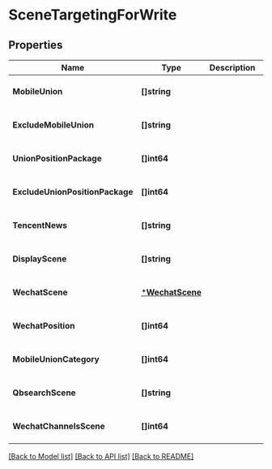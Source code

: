 # SceneTargetingForWrite

## Properties
Name | Type | Description | Notes
------------ | ------------- | ------------- | -------------
**MobileUnion** | **[]string** |  | [optional] [default to null]
**ExcludeMobileUnion** | **[]string** |  | [optional] [default to null]
**UnionPositionPackage** | **[]int64** |  | [optional] [default to null]
**ExcludeUnionPositionPackage** | **[]int64** |  | [optional] [default to null]
**TencentNews** | **[]string** |  | [optional] [default to null]
**DisplayScene** | **[]string** |  | [optional] [default to null]
**WechatScene** | [***WechatScene**](wechat_scene.md) |  | [optional] [default to null]
**WechatPosition** | **[]int64** |  | [optional] [default to null]
**MobileUnionCategory** | **[]int64** |  | [optional] [default to null]
**QbsearchScene** | **[]string** |  | [optional] [default to null]
**WechatChannelsScene** | **[]int64** |  | [optional] [default to null]

[[Back to Model list]](../README.md#documentation-for-models) [[Back to API list]](../README.md#documentation-for-api-endpoints) [[Back to README]](../README.md)


